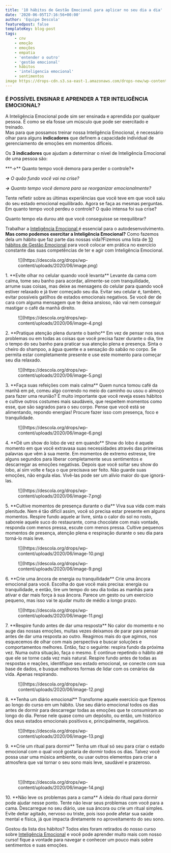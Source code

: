 ```yaml
---
title: '10 hábitos de Gestão Emocional para aplicar no seu dia a dia'
date: '2020-06-05T17:16:56+00:00'
author: 'Equipe Descola'
featuredpost: false
templateKey: blog-post
tags:
    - cnv
    - emoção
    - emoções
    - empatia
    - 'entender o outro'
    - 'gestão emocional'
    - hábitos
    - 'inteligencia emocional'
    - sentimentos
image https://drops-cdn.s3.sa-east-1.amazonaws.com/drops-new/wp-content/uploads/2020/06/05151250/image-15-150x150.png
---
```

### **<span class="has-inline-color has-vivid-purple-color">É POSSÍVEL ENSINAR E APRENDER A TER INTELIGÊNCIA EMOCIONAL? </span>**

A Inteligência Emocional pode sim ser ensinada e aprendida por qualquer pessoa. É como se ela fosse um músculo que pode ser exercitado e treinado.  
Mas para que possamos treinar nossa Inteligência Emocional, é necessário olhar para alguns **indicadores** que definem a capacidade individual de gerenciamento de emoções em momentos difíceis.

Os **3 indicadores** que ajudam a determinar o nível de Inteligência Emocional de uma pessoa são:

<div class="wp-block-group"><div class="wp-block-group__inner-container"> ***→** Quanto tempo você demora para perder o controle?*

 ***→** O quão fundo você vai na crise?*

  ***→** Quanto tempo você demora para se reorganizar emocionalmente?*

</div></div>Tente refletir sobre as últimas experiências que você teve em que você saiu do seu estado emocional equilibrado. Agora se faça as mesmas perguntas. Em quanto tempo você perdeu o controle? O quão intensa foi sua crise?

Quanto tempo ela durou até que você conseguisse se reequilibrar?  
  
Trabalhar a [Inteligência Emocional ](https://descola.org/curso/inteligencia-emocional)é essencial para o autodesenvolvimento. **Mas como podemos exercitar a Inteligência Emocional?** Como fazemos dela um hábito que faz parte das nossas vida?Fizemos uma lista de <span style="text-decoration: underline;">10 hábitos de Gestão Emocional</span> para você colocar em prática no exercício constante das suas competências de ter e agir com Inteligência Emocional.

<div class="wp-block-image"><figure class="alignright size-large is-resized">![](https://descola.org/drops/wp-content/uploads/2020/06/image.png)</figure></div>1. **Evite olhar no celular quando você levanta**  
  Levante da cama com calma, tome seu banho para acordar, alimente-se com tranquilidade, arrume suas coisas, mas deixe as mensagens do celular para quando você estiver relaxado e já tiver começado seu dia. Evitar seu celular é, também, evitar possíveis gatilhos de estados emocionais negativos. Se você der de cara com alguma mensagem que te deixa ansioso, não vai nem conseguir mastigar o café da manhã direito.

<div class="wp-block-image is-style-default"><figure class="alignleft size-large is-resized">![](https://descola.org/drops/wp-content/uploads/2020/06/image-4.png)</figure></div><div class="wp-block-group"><div class="wp-block-group__inner-container">2. **Pratique atenção plena durante o banho**  
  Em vez de pensar nos seus problemas ou em todas as coisas que você precisa fazer durante o dia, tire o tempo do seu banho para praticar sua atenção plena e presença. Sinta o cheiro do shampoo, a água quente e a sensação do sabão no corpo. Se permita estar completamente presente e use este momento para começar seu dia relaxado.  
  <span class="has-inline-color" style="color:#ffffff">.</span>

</div></div><div class="wp-block-image is-style-default"><figure class="alignright size-large is-resized">![](https://descola.org/drops/wp-content/uploads/2020/06/image-5.png)</figure></div>3. **Faça suas refeições com mais calma**  
  Quem nunca tomou café da manhã em pé, comeu algo correndo no meio do caminho ou usou o almoço para fazer uma reunião? É muito importante que você reveja esses hábitos e cultive outros costumes mais saudáveis, que respeitem momentos como esse, que são sagrados para o seu corpo. Pense que você está se alimentando, repondo energias! Procure fazer isso com presença, foco e tranquilidade.

<div class="wp-block-image is-style-default"><figure class="alignleft size-large is-resized">![](https://descola.org/drops/wp-content/uploads/2020/06/image-6.png)</figure></div>4. **Dê um show do lobo de vez em quando**  
  Show do lobo é aquele momento em que você extravasa suas necessidades através das primeiras palavras que vêm à sua mente. Em momentos de extremo estresse, tire alguns segundos para liberar completamente seus sentimentos e descarregar as emoções negativas. Depois que você soltar seu show do lobo, aí sim volte e faça o que precisava ser feito. Não guarde suas emoções, não engula elas. Vivê-las pode ser um alívio maior do que ignorá-las.

<div class="wp-block-image is-style-default"><figure class="alignright size-large is-resized">![](https://descola.org/drops/wp-content/uploads/2020/06/image-7.png)</figure></div>5. **Cultive momentos de presença durante o dia**  
  Viva sua vida com mais plenitude. Nem é tão difícil assim, você só precisa estar presente em alguns momentos. Respire fundo aquele ar livre, sinta o calor do sol no rosto, saboreie aquele suco do restaurante, coma chocolate com mais vontade, responda com menos pressa, escute com menos pressa. Cultive pequenos momentos de presença, atenção plena e respiração durante o seu dia para torná-lo mais leve.

<div class="wp-block-image is-style-default"><figure class="alignleft size-large is-resized">![](https://descola.org/drops/wp-content/uploads/2020/06/image-10.png)</figure></div><div class="wp-block-image is-style-default"><figure class="alignleft size-large">![](https://descola.org/drops/wp-content/uploads/2020/06/image-9.png)</figure></div>6. **Crie uma âncora de energia ou tranquilidade**  
  Crie uma âncora emocional para você. Escolha do que você mais precisa: energia ou tranquilidade, e então, tire um tempo do seu dia todas as manhãs para ativar e dar mais força à sua âncora. Parece um gesto ou um exercício pequeno, mas isso vai te ajudar muito de médio a longo prazo.

<div class="wp-block-image is-style-default"><figure class="alignright size-large is-resized">![](https://descola.org/drops/wp-content/uploads/2020/06/image-11.png)</figure></div>7. **Respire fundo antes de dar uma resposta**  
  No calor do momento e no auge das nossas emoções, muitas vezes deixamos de parar para pensar antes de dar uma resposta ao outro. Reagimos mais do que agimos, nos esquecemos de olhar com mais perspectiva e buscar soluções e comportamentos melhores.  
  Então, faz o seguinte: respira fundo da próxima vez. Numa outra situação, faça o mesmo. E continue repetindo o hábito até que ele se torne cada vez mais natural.  
  Respire fundo antes de todas as respostas e reações, identifique seu estado emocional, se conecte com sua base de dados, e busque melhores formas de lidar com os cenários da vida.  
  Apenas respirando.

<div class="wp-block-image is-style-default"><figure class="alignleft size-large is-resized">![](https://descola.org/drops/wp-content/uploads/2020/06/image-12.png)</figure></div>8. **Tenha um diário emocional**  
  Transforme aquele exercício que fizemos ao longo do curso em um hábito. Use seu diário emocional todos os dias antes de dormir para descarregar todas as emoções que te consumiram ao longo do dia. Pense nele quase como um depósito, ou então, um histórico dos seus estados emocionais positivos e, principalmente, negativos.  
  <span class="has-inline-color" style="color:#ffffff">.</span>  
  <span class="has-inline-color" style="color:#ffffff">.</span>

<div class="wp-block-image is-style-default"><figure class="alignright size-large is-resized">![](https://descola.org/drops/wp-content/uploads/2020/06/image-13.png)</figure></div>9. **Crie um ritual para dormir**  
  Tenha um ritual só seu para criar o estado emocional com o qual você gostaria de dormir todos os dias. Talvez você possa usar uma música ambiente, ou usar outros elementos para criar a atmosfera que vai tornar o seu sono mais leve, saudável e prazeroso.  
    
  <span class="has-inline-color" style="color:#ffffff">.</span>

<div class="wp-block-image is-style-default"><figure class="alignleft size-large is-resized">![](https://descola.org/drops/wp-content/uploads/2020/06/image-14.png)</figure></div>10. **Não leve os problemas para a cama**  
  A ideia do ritual para dormir pode ajudar nesse ponto. Tente não levar seus problemas com você para a cama. Descarregue no seu diário, use sua âncora ou crie um ritual simples. Evite deitar agitado, nervoso ou triste, pois isso pode afetar sua saúde mental e física, já que impacta diretamente no aproveitamento do seu sono.

  
  
Gostou da lista dos hábitos? Todos eles foram retirados do nosso curso sobre [<span class="has-inline-color has-vivid-purple-color">Inteligência Emocional</span>](https://descola.org/curso/inteligencia-emocional) e você pode aprender muito mais com nosso curso! fique a vontade para navegar e conhecer um pouco mais sobre sentimentos e suas emoções.